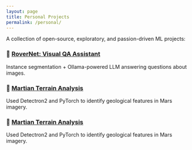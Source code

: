```yaml
---
layout: page
title: Personal Projects
permalink: /personal/
---
```


A collection of open-source, exploratory, and passion-driven ML projects:

### 🧠 [RoverNet: Visual QA Assistant](./personal/project1/)
Instance segmentation + Ollama-powered LLM answering questions about images.

### 🌋 [Martian Terrain Analysis](./personal/project2/)
Used Detectron2 and PyTorch to identify geological features in Mars imagery.

### 🌋 [Martian Terrain Analysis](./personal/project3/)
Used Detectron2 and PyTorch to identify geological features in Mars imagery.
